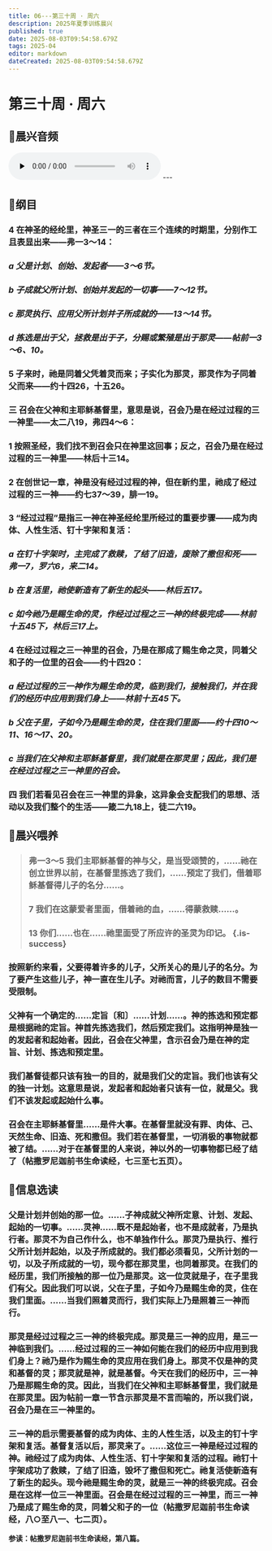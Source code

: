 ```yaml
---
title: 06---第三十周 · 周六
description: 2025年夏季训练晨兴
published: true
date: 2025-08-03T09:54:58.679Z
tags: 2025-04
editor: markdown
dateCreated: 2025-08-03T09:54:58.679Z
---
```


# 第三十周 · 周六
## 🎵晨兴音频

<audio id="audio" controls="" preload="none">
      <source id="mp3" src="/2025-04/week6/week30day6.mp3">
</audio>
---

## 📖纲目

### 4    在神圣的经纶里，神圣三一的三者在三个连续的时期里，分别作工且表显出来——弗一3～14：

### *a    父是计划、创始、发起者——3～6节。*

### *b    子成就父所计划、创始并发起的一切事——7～12节。*

### *c    那灵执行、应用父所计划并子所成就的——13～14节。*

### *d    拣选是出于父，拯救是出于子，分赐或繁殖是出于那灵——帖前一3～6、10。*

### 5    子来时，祂是同着父凭着灵而来；子实化为那灵，那灵作为子同着父而来——约十四26，十五26。

### 三    召会在父神和主耶稣基督里，意思是说，召会乃是在经过过程的三一神里——太二八19，弗四4～6：

### 1    按照圣经，我们找不到召会只在神里这回事；反之，召会乃是在经过过程的三一神里——林后十三14。

### 2    在创世记一章，神是没有经过过程的神，但在新约里，祂成了经过过程的三一神——约七37～39，腓一19。

### 3    “经过过程”是指三一神在神圣经纶里所经过的重要步骤——成为肉体、人性生活、钉十字架和复活：

### *a    在钉十字架时，主完成了救赎，了结了旧造，废除了撒但和死——弗一7，罗六6，来二14。*

### *b    在复活里，祂使新造有了新生的起头——林后五17。*

### *c    如今祂乃是赐生命的灵，作经过过程之三一神的终极完成——林前十五45下，林后三17上。*

### 4    在经过过程之三一神里的召会，乃是在那成了赐生命之灵，同着父和子的一位里的召会——约十四20：

### *a    经过过程的三一神作为赐生命的灵，临到我们，接触我们，并在我们的经历中应用到我们身上——林前十五45下。*

### *b    父在子里，子如今乃是赐生命的灵，住在我们里面——约十四10～11、16～17、20。*

### *c    当我们在父神和主耶稣基督里，我们就是在那灵里；因此，我们是在经过过程之三一神里的召会。*

### 四    我们若看见召会在三一神里的异象，这异象会支配我们的思想、活动以及我们整个的生活——箴二九18上，徒二六19。

## 📖晨兴喂养

>### **弗一3～5    我们主耶稣基督的神与父，是当受颂赞的，……祂在创立世界以前，在基督里拣选了我们，……预定了我们，借着耶稣基督得儿子的名分……。**
>
>### **7    我们在这蒙爱者里面，借着祂的血，……得蒙救赎……。**
>
>### **13    你们……也在……祂里面受了所应许的圣灵为印记。** {.is-success}

### 按照新约来看，父要得着许多的儿子，父所关心的是儿子的名分。为了要产生这些儿子，神一直在生儿子。对祂而言，儿子的数目不需要受限制。

### 父神有一个确定的……定旨〔和〕……计划……。神的拣选和预定都是根据祂的定旨。神首先拣选我们，然后预定我们。这指明神是独一的发起者和起始者。因此，召会在父神里，含示召会乃是在神的定旨、计划、拣选和预定里。

### 我们基督徒都只该有独一的目的，就是我们父的定旨。我们也该有父的独一计划。这意思是说，发起者和起始者只该有一位，就是父。我们不该发起或起始什么事。

### 召会在主耶稣基督里……是件大事。在基督里就没有罪、肉体、己、天然生命、旧造、死和撒但。我们若在基督里，一切消极的事物就都被了结。……对于在基督里的人来说，神以外的一切事物都已经了结了（帖撒罗尼迦前书生命读经，七三至七五页）。

## 📖信息选读

### 父是计划并创始的那一位。……子神成就父神所定意、计划、发起、起始的一切事。……灵神……既不是起始者，也不是成就者，乃是执行者。那灵不为自己作什么，也不单独作什么。那灵乃是执行、推行父所计划并起始，以及子所成就的。我们都必须看见，父所计划的一切，以及子所成就的一切，现今都在那灵里，也同着那灵。在我们的经历里，我们所接触的那一位乃是那灵。这一位灵就是子，在子里我们有父。因此我们可以说，父在子里，子如今乃是赐生命的灵，住在我们里面。……当我们照着灵而行，我们实际上乃是照着三一神而行。

### 那灵是经过过程之三一神的终极完成。那灵是三一神的应用，是三一神临到我们。……经过过程的三一神如何能在我们的经历中应用到我们身上？祂乃是作为赐生命的灵应用在我们身上。那灵不仅是神的灵和基督的灵；那灵就是神，就是基督。今天在我们的经历中，三一神乃是那赐生命的灵。因此，当我们在父神和主耶稣基督里，我们就是在那灵里。因为帖前一章一节含示那灵是不言而喻的，所以我们说，召会乃是在三一神里的。

### 三一神的启示需要基督的成为肉体、主的人性生活，以及主的钉十字架和复活。基督复活以后，那灵来了。……这位三一神是经过过程的神。祂经过了成为肉体、人性生活、钉十字架和复活的过程。祂钉十字架成功了救赎，了结了旧造，毁坏了撒但和死亡。祂复活使新造有了新生的起头。现今祂是赐生命的灵，就是三一神的终极完成。召会是在这样一位三一神里面。召会是在经过过程的三一神里，而三一神乃是成了赐生命的灵，同着父和子的一位（帖撒罗尼迦前书生命读经，八○至八一、七二页）。

**参读：帖撒罗尼迦前书生命读经，第八篇。**
<!-- Google tag (gtag.js) -->
<script async src="https://www.googletagmanager.com/gtag/js?id=G-1P8709Z16T"></script>
<script>
  window.dataLayer = window.dataLayer || [];
  function gtag(){dataLayer.push(arguments);}
  gtag('js', new Date());

  gtag('config', 'G-1P8709Z16T');
</script>
